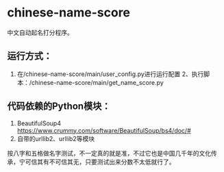 # chinese-name-score

中文自动起名打分程序。

## 运行方式：
1. 在/chinese-name-score/main/user_config.py进行运行配置
2、执行脚本：/chinese-name-score/main/get_name_score.py


## 代码依赖的Python模块：
1. BeautifulSoup4 https://www.crummy.com/software/BeautifulSoup/bs4/doc/#
2. 自带的urllib2、urllib2等模块


按八字和五格做名字测试，不一定真的就是准，不过它也是中国几千年的文化传承，宁可信其有不可信其无，只要测试出来分数不太低就行了。
